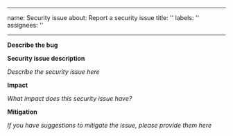 
---
name: Security issue
about: Report a security issue
title: ''
labels: ''
assignees: ''

---

**Describe the bug**

**Security issue description**

*Describe the security issue here*

**Impact**

*What impact does this security issue have?*

**Mitigation**

*If you have suggestions to mitigate the issue, please provide them here*
